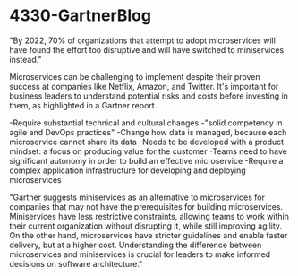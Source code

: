 # 4330-GartnerBlog
"By 2022, 70% of organizations that attempt to adopt microservices will have found the effort too disruptive and will have switched to miniservices instead."

Microservices can be challenging to implement despite their proven success at companies like Netflix, Amazon, and Twitter. It's important for business leaders to understand potential risks and costs before investing in them, as highlighted in a Gartner report.

-Require substantial technical and cultural changes
-"solid competency in agile and DevOps practices"
-Change how data is managed, because each microservice cannot share its data
-Needs to be developed with a product mindset: a focus on producing value for the customer
-Teams need to have significant autonomy in order to build an effective microservice
-Require a complex application infrastructure for developing and deploying microservices

"Gartner suggests miniservices as an alternative to microservices for companies that may not have the prerequisites for building microservices. Miniservices have less restrictive constraints, allowing teams to work within their current organization without disrupting it, while still improving agility. On the other hand, microservices have stricter guidelines and enable faster delivery, but at a higher cost. Understanding the difference between microservices and miniservices is crucial for leaders to make informed decisions on software architecture."
